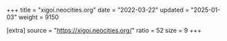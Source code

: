 +++
title = "xigoi.neocities.org"
date = "2022-03-22"
updated = "2025-01-03"
weight = 9150

[extra]
source = "https://xigoi.neocities.org/"
ratio = 52
size = 9
+++
